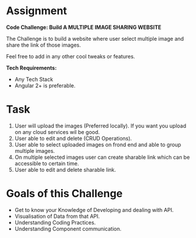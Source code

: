 # Assignment
**Code Challenge: Build A MULTIPLE IMAGE SHARING WEBSITE**

The Challenge is to build a website where user select multiple image and share the link of those images.

Feel free to add in any other cool tweaks or features.

**Tech Requirements:**

- Any Tech Stack
- Angular 2+ is preferable.

**Task**
=====

1. User will upload the images (Preferred locally). If you want you upload on any cloud services wil be good.
2. User able to edit and delete (CRUD Operations).
3. User able to select uploaded images on frond end and able to group multiple images.
4. On multiple selected images user can create sharable link which can be accessible to certain time.
5. User able to edit and delete sharable link.

**Goals of this Challenge**
=====

- Get to know your Knowledge of Developing and dealing with API.
- Visualisation of Data from that API.
- Understanding Coding Practices.
- Understanding Component communication.
